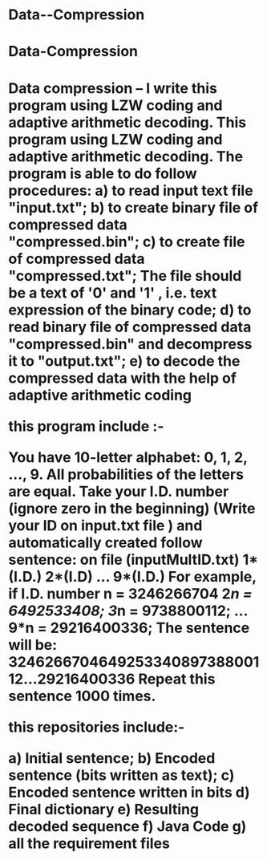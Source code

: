 # Data--Compression
<h1>Data-Compression <h1>
Data compression – I write this program using LZW coding and adaptive arithmetic decoding.
This program using LZW coding and adaptive arithmetic decoding.
The program is able to do follow procedures:
a)	to read input text file  "input.txt";
b)	to create binary file of compressed data "compressed.bin";
c)	to create file of compressed data "compressed.txt"; The file should be a text of '0' and '1' , i.e. text expression of the binary code;
d)	to read binary file of compressed data "compressed.bin" and decompress it to "output.txt";
e)	to decode the compressed data with the help of adaptive arithmetic coding

this program include :-

You have 10-letter alphabet: 0, 1, 2, …, 9. All probabilities of the letters are equal.
Take your I.D. number (ignore zero in the beginning) (Write your ID on input.txt file ) 
and  automatically created follow sentence: on file (inputMultID.txt) 
1*(I.D.) 2*(I.D) … 9*(I.D.)
For example, if I.D. number n = 3246266704
2*n = 6492533408; 3*n = 9738800112; … 9*n = 29216400336;
The sentence will be:
324626670464925334089738800112…29216400336
Repeat this sentence 1000 times. 

this repositories include:-

a) Initial sentence;
b) Encoded sentence (bits written as text);
c) Encoded sentence written in bits
d) Final dictionary
e) Resulting decoded sequence
f) Java Code
g) all the requirement files 



